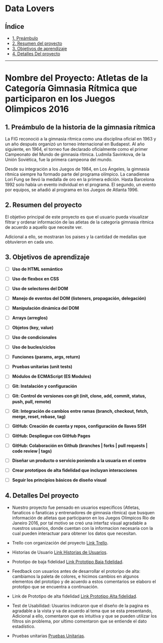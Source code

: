 # Data Lovers

## Índice

- [1. Preámbulo](#1-preámbulo)
- [2. Resumen del proyecto](#2-resumen-del-proyecto)
- [3. Objetivos de aprendizaje](#3-objetivos-de-aprendizaje)
- [4. Detalles Del proyecto](#4-Detalles-Del-proyecto)

---

# Nombre del Proyecto: Atletas de la Categoría Gimnasia Rítmica que participaron en los Juegos Olimpicos 2016

## 1. Preámbulo de la historia de la gimnasia rítmica

La FIG reconoció a la gimnasia rítmica como una disciplina oficial en 1963 y un año después organizó un torneo internacional en Budapest. Al año siguiente, en 1964, el torneo fue declarado oficialmente como el primer Campeonato del Mundo de gimnasia rítmica. Ludmila Savinkova, de la Unión Soviética, fue la primera campeona del mundo.

Desde su integración a los Juegos de 1984, en Los Ángeles, la gimnasia rítmica siempre ha formado parte del programa olímpico. La canadiense Lori Fung se llevó la medalla de oro en la primera edición.
Hasta Barcelona 1992 solo había un evento individual en el programa. El segundo, un evento por equipos, se añadió al programa en los Juegos de Atlanta 1996.

## 2. Resumen del proyecto

El objetivo principal de este proyecto es que el usuario pueda visualizar filtrar y ordenar información de las atletas de la categoría gimnasia ritmica de acuerdo a aquello que necesite ver.

Adicional a ello, se mostraran los paises y la cantidad de medallas que obtuvieron en cada uno.

## 3. Objetivos de aprendizaje

- [ ] **Uso de HTML semántico**

- [ ] **Uso de flexbox en CSS**

- [ ] **Uso de selectores del DOM**

- [ ] **Manejo de eventos del DOM (listeners, propagación, delegación)**

- [ ] **Manipulación dinámica del DOM**

- [ ] **Arrays (arreglos)**

- [ ] **Objetos (key, value)**

- [ ] **Uso de condicionales**

- [ ] **Uso de bucles/ciclos**

- [ ] **Funciones (params, args, return)**

- [ ] **Pruebas unitarias (unit tests)**

- [ ] **Módulos de ECMAScript (ES Modules)**

- [ ] **Git: Instalación y configuración**

- [ ] **Git: Control de versiones con git (init, clone, add, commit, status, push, pull, remote)**

- [ ] **Git: Integración de cambios entre ramas (branch, checkout, fetch, merge, reset, rebase, tag)**

- [ ] **GitHub: Creación de cuenta y repos, configuración de llaves SSH**

- [ ] **GitHub: Despliegue con GitHub Pages**

- [ ] **GitHub: Colaboración en Github (branches | forks | pull requests | code review | tags)**

- [ ] **Diseñar un producto o servicio poniendo a la usuaria en el centro**

- [ ] **Crear prototipos de alta fidelidad que incluyan interacciones**

- [ ] **Seguir los principios básicos de diseño visual**

## 4. Detalles Del proyecto

- Nuestro proyecto fue pensado en usuarios específicos (Atletas, fanaticos o fanaticas y entrenadores de gimnasia rítmica) que busquen información de atletas que participaron en los Juegos Olimpicos Rio de Janeiro 2016, por tal motivo se creó una interfaz visual agradable a nuestros usuarios, donde cuentan con la informacion necesaria con la cual pueden interactuar para obtener los datos que necesitan.

- Trello con organización del proyecto [Link Trello](hhttps://trello.com/invite/b/vE7HJdoX/6431a09acab89c92f4ed9d43335e0513/juegos-olimpicos-de-rio-de-janeiro).

- Historias de Usuario [Link Historias de Usuarios](https://www.canva.com/design/DAE_IOTA5YM/KiSrZB1IgD1Q4SPq0N5iIw/view?utm_content=DAE_IOTA5YM&utm_campaign=designshare&utm_medium=link&utm_source=publishsharelink).

- Prototipo de baja fidelidad [Link Prototipo Baja fidelidad](https://www.canva.com/design/DAFCUAAX7yg/LKjDMBa14-SPlpfH5AuutA/view?utm_content=DAFCUAAX7yg&utm_campaign=designshare&utm_medium=link&utm_source=publishsharelink).

- Feedback con usuarios antes de desarrollar el protoripo de alta: cambiamos la paleta de colores, e hicimos cambios en algunos elementos del prototipo y de acuerdo a estos comentarios se elaboro el prototipo que se encuentra a continuación.

- Link de Prototipo de alta fidelidad [Link Prototipo Alta fidelidad](https://www.canva.com/design/DAE_N-M-6Wg/Ti2XLJhtCUEaOhVmPFG6PA/view?utm_content=DAE_N-M-6Wg&utm_campaign=designshare&utm_medium=link2&utm_source=sharebutton).

- Test de Usabilidad: Usuarios indicaron que el diseño de la pagina es agradable a la vista y va de acuerdo al tema que se esta presentando, Adicional a ello, comentaron que es intuitiva y que se pueden utilizar los filtros sin problema, por ultimo comentaron que se entiende el dato estadístico.

- Pruebas unitarias [Pruebas Unitarias](https://www.canva.com/design/DAFCUhPf2Tc/-QInB7t16cvGccmt97svgg/view?utm_content=DAFCUhPf2Tc&utm_campaign=designshare&utm_medium=link&utm_source=publishsharelink).
